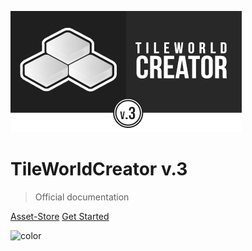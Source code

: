 ![logo](img/logo.png)

<!-- TODO: Update title -->
<h1 id="cover-heading">
  TileWorldCreator v.3
</h1>

<!--
[![GitHub tags](https://img.shields.io/github/tag/MichaelCurrin/docsify-js-template.svg)](https://GitHub.com/MichaelCurrin/docsify-js-template/tags/) <!-- TODO: Update username and repo name -->

> Official documentation <!-- TODO: Replace with your description -->



[Asset-Store](https://assetstore.unity.com/) <!-- TODO: Remove on your copy of this template.-->
[Get Started](#TileWorldCreator-documentation) <!-- TODO: Use ID of your homepage heading -->

<!--![](img/bg.png)-->
<!-- background color -->
![color](red)
<!--![color](#f0f0f0)-->
